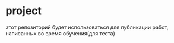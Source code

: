 # project
этот репозиторий будет использоваться для публикации работ, написанных во время обучения(для теста)
